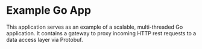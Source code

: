 # Example Go App

This application serves as an example of a scalable, multi-threaded Go application. It contains a gateway to proxy incoming HTTP rest requests to a data access layer via Protobuf. 